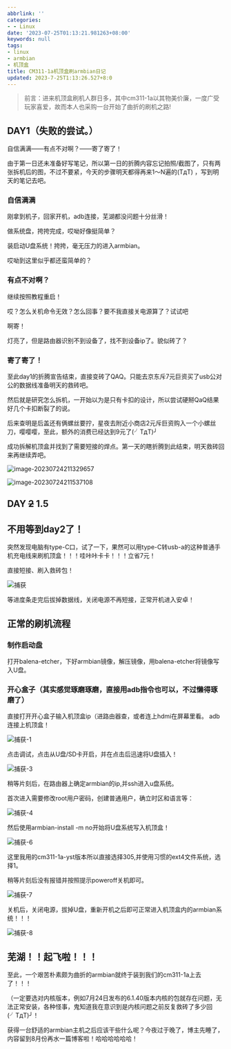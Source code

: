 ```yaml
---
abbrlink: ''
categories:
- - Linux
date: '2023-07-25T01:13:21.981263+08:00'
keywords: null
tags:
- linux
- armbian
- 机顶盒
title: CM311-1a机顶盒刷armbian日记
updated: 2023-7-25T1:13:26.527+8:0
---
```


> 前言：进来机顶盒刷机人群日多，其中cm311-1a以其物美价廉，一度广受玩家喜爱，故而本人也采购一台开始了曲折的刷机之路!

## DAY1（失败的尝试。）

自信满满——有点不对啊？——寄了寄了！

由于第一日还未准备好写笔记，所以第一日的折腾内容忘记拍照/截图了，只有两张拆机后的图，不过不要紧，今天的步骤明天都得再来1～N遍的(TдT) ，写到明天的笔记去吧。

### 自信满满

刚拿到机子，回家开机，adb连接，芜湖都没问题十分丝滑！

做系统盘，挎挎完成，哎呦好像挺简单？

装启动U盘系统！挎挎，毫无压力的进入armbian。

哎呦到这里似乎都还蛮简单的？

### 有点不对啊？

继续按照教程重启！

哎？怎么关机命令无效？怎么回事？要不我直接关电源算了？试试吧

啊寄！

灯亮了，但是路由器识别不到设备了，找不到设备ip了。貌似砖了？

### 寄了寄了！

至此day1的折腾宣告结束，直接变砖了QAQ。只能去京东斥7元巨资买了usb公对公的数据线准备明天的救砖吧。

然后就是研究怎么拆机，一开始以为是只有卡扣的设计，所以尝试硬掰QaQ结果好几个卡扣断裂了的说。

后来查明是后盖还有俩螺丝要拧，星夜去附近小商店2元斥巨资购入一个小螺丝刀，嘤嘤嘤，至此，额外的消费已经达到9元了(╯TдT)╯

成功拆解机顶盒并找到了需要短接的焊点。第一天的瞎折腾到此结束，明天救砖回来再继续弄吧。

![image-20230724211329657](https://cdn.m-l.cc/gh/zzy-ac/My-Selves-Cloud@main/images/2023/07/24/image-20230724211329657.png)

![image-20230724211537108](https://cdn.m-l.cc/gh/zzy-ac/My-Selves-Cloud@main/images/2023/07/24/image-20230724211537108.png)

## DAY ~~2~~ 1.5

## 不用等到day2了！

突然发现电脑有type-C口，试了一下，果然可以用type-C转usb-a的这种普通手机充电线来刷机顶盒！！！哇咔咔卡卡！！！立省7元！

直接短接、刷入救砖包！

![捕获](https://cdn.m-l.cc/gh/zzy-ac/My-Selves-Cloud@main/images/2023/07/25/捕获.PNG)

等进度条走完后拔掉数据线，关闭电源不再短接，正常开机进入安卓！

## 正常的刷机流程

### 制作启动盘

打开balena-etcher，下好armbian镜像，解压镜像，用balena-etcher将镜像写入U盘。

### 开心盒子（其实感觉琢磨琢磨，直接用adb指令也可以，不过懒得琢磨了）

直接打开开心盒子输入机顶盒ip（进路由器查，或者连上hdmi在屏幕里看。
adb连接上机顶盒！

![捕获-1](https://cdn.m-l.cc/gh/zzy-ac/My-Selves-Cloud@main/images/2023/07/25/捕获-1.PNG)

点击调试，点击从U盘/SD卡开启，并在点击后迅速将U盘插入！

![捕获-3](https://cdn.m-l.cc/gh/zzy-ac/My-Selves-Cloud@main/images/2023/07/25/捕获-3.PNG)

稍等片刻后，在路由器上确定armbian的ip,并ssh进入u盘系统。

首次进入需要修改root用户密码，创建普通用户，确立时区和语言等：

![捕获-4](https://cdn.m-l.cc/gh/zzy-ac/My-Selves-Cloud@main/images/2023/07/25/捕获-4.png)

然后使用armbian-install -m no开始将U盘系统写入机顶盒！

![捕获-6](https://cdn.m-l.cc/gh/zzy-ac/My-Selves-Cloud@main/images/2023/07/25/捕获-6.png)

这里我用的cm311-1a-yst版本所以直接选择305,并使用习惯的ext4文件系统，选择1。

稍等片刻后没有报错并按照提示poweroff关机即可。

![捕获-7](https://cdn.m-l.cc/gh/zzy-ac/My-Selves-Cloud@main/images/2023/07/25/image-20230725010716968.png)

关机后，关闭电源，拔掉U盘，重新开机之后即可正常进入机顶盒内的armbian系统！！！

![捕获-8](https://cdn.m-l.cc/gh/zzy-ac/My-Selves-Cloud@main/images/2023/07/25/image-20230725010851979.png)

## 芜湖！！起飞啦！！！

至此，一个艰苦朴素颇为曲折的armbian就终于装到我们的cm311-1a上去了！！！

（一定要选对内核版本，例如7月24日发布的6.1.40版本内核的包就存在问题，无法正常安装，各种怪事，鬼知道我在意识到是内核问题之前反复救砖了多少回(╯TдT)╯！

获得一台舒适的armbian主机之后应该干些什么呢？今夜过于晚了，博主先睡了，内容留到8月份再水一篇博客啦！哈哈哈哈哈哈！
